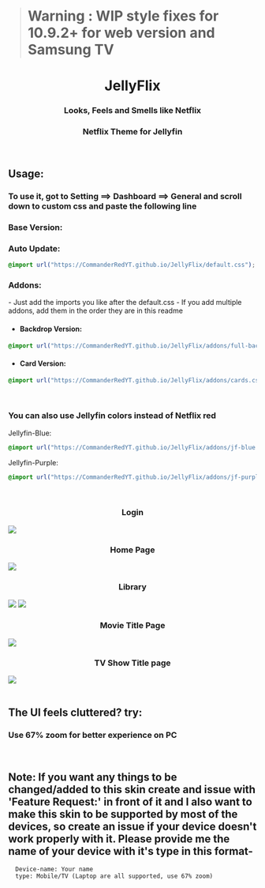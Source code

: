 > # **Warning** : WIP style fixes for 10.9.2+ for web version and Samsung TV

<div align="center">
<h1>JellyFlix</h1>
<h3>Looks, Feels and Smells like Netflix</h3>
<h3>Netflix Theme for Jellyfin</h3>
</div>
<br>
<h2>Usage:</h2>
<h3> To use it, got to Setting ==> Dashboard ==> General and scroll down to custom css and paste the following line</h3>


<h3>Base Version:</h3>
<h3>Auto Update: </h3>

```css
@import url("https://CommanderRedYT.github.io/JellyFlix/default.css");
```

<h3>Addons:</h3>
- Just add the imports you like after the default.css
- If you add multiple addons, add them in the order they are in this readme

- <h4>Backdrop Version:</h3>

```css
@import url("https://CommanderRedYT.github.io/JellyFlix/addons/full-backdrop.css");
```

- <h4>Card Version:</h3>

```css
@import url("https://CommanderRedYT.github.io/JellyFlix/addons/cards.css");
```

<br>
<h3>You can also use Jellyfin colors instead of Netflix red </h3>
Jellyfin-Blue:

```css
@import url("https://CommanderRedYT.github.io/JellyFlix/addons/jf-blue.css");
```
Jellyfin-Purple:

```css
@import url("https://CommanderRedYT.github.io/JellyFlix/addons/jf-purple.css");
```


<br>
<div class="imagesCont">
  <div class="Login">
    <h3 align="center">Login</h3>
    <img src="https://cdn.jsdelivr.net/gh/da-mena/JellyFlix@latest/img/Login.jpg">
  </div>
  <div class="home">
    <h3 align="center">Home Page</h3>
    <img src="https://cdn.jsdelivr.net/gh/da-mena/JellyFlix@latest/img/Home.jpg">
  </div>  
  <div class="lib">
    <h3 align="center">Library</h3>
    <img src="https://cdn.jsdelivr.net/gh/da-mena/JellyFlix@latest/img/Movies.jpg">
    <img src="https://cdn.jsdelivr.net/gh/da-mena/JellyFlix@latest/img/TV%20Shows.jpg">
  </div>
  <div class="titleMov">
    <h3 align="center">Movie Title Page</h3>
    <img src="https://cdn.jsdelivr.net/gh/da-mena/JellyFlix@latest/img/Title%20Page-Movie.jpg">
  </div>
  <div class="titleTv">
    <h3 align="center">TV Show Title page</h3>
    <img src="https://cdn.jsdelivr.net/gh/da-mena/JellyFlix@latest/img/Title%20Page-TV.jpg">
  </div>
</div>
<br>
<div class="faq">
<h2>The UI feels cluttered? try:</h2><h3>Use 67% zoom for better experience on PC</h3>
</div>
<br>
<div class="note">
  <h2>Note: If you want any things to be changed/added to this skin create and issue with 'Feature Request:' in front of it and I also want to make this skin to be supported by most of the devices, so create an issue if your device doesn't work properly with it. Please provide me the name of your device with it's type in this format-<br></h2>

  ```
    Device-name: Your name
    type: Mobile/TV (Laptop are all supported, use 67% zoom)
  ```
</div>
<br>
